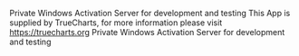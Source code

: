 Private Windows Activation Server for development and testing
This App is supplied by TrueCharts, for more information please visit https://truecharts.org
Private Windows Activation Server for development and testing
